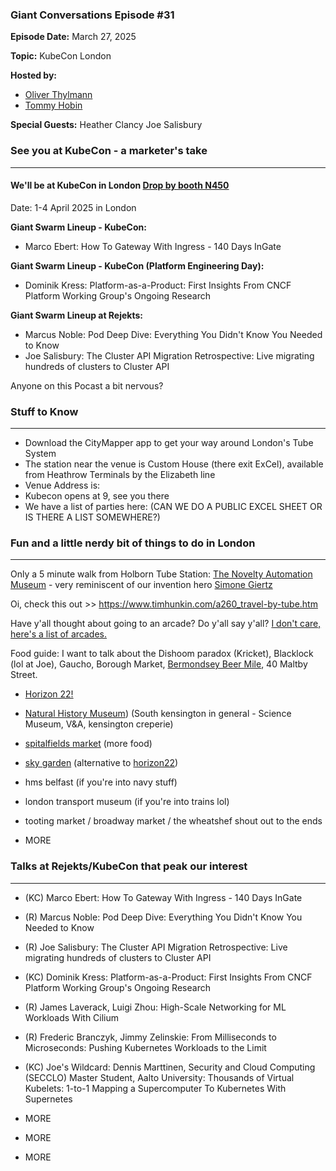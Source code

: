 ### Giant Conversations Episode #31

**Episode Date:** March 27, 2025

**Topic:**
KubeCon London

**Hosted by:** 

* [Oliver Thylmann](https://www.linkedin.com/in/thylmann/)
* [Tommy Hobin](https://www.linkedin.com/in/tommy-hobin/)

**Special Guests:**
Heather Clancy
Joe Salisbury


### See you at KubeCon - a marketer's take
------------------------------------------------------------------------------------------------------------------------------

#### We'll be at KubeCon in London [Drop by booth N450](https://events.linuxfoundation.org/kubecon-cloudnativecon-europe/)

Date: 1-4 April 2025 in London

**Giant Swarm Lineup - KubeCon:**
- Marco Ebert: How To Gateway With Ingress - 140 Days InGate

**Giant Swarm Lineup - KubeCon (Platform Engineering Day):**
- Dominik Kress: Platform-as-a-Product: First Insights From CNCF Platform Working Group's Ongoing Research

**Giant Swarm Lineup at Rejekts:**
- Marcus Noble: Pod Deep Dive: Everything You Didn't Know You Needed to Know
- Joe Salisbury: The Cluster API Migration Retrospective: Live migrating hundreds of clusters to Cluster API

Anyone on this Pocast a bit nervous?

### Stuff to Know
------------------------------------------------------------------------------------------------------------------------------

* Download the CityMapper app to get your way around London's Tube System
* The station near the venue is Custom House (there exit ExCel), available from Heathrow Terminals by the Elizabeth line
* Venue Address is:
* Kubecon opens at 9, see you there
* We have a list of parties here: (CAN WE DO A PUBLIC EXCEL SHEET OR IS THERE A LIST SOMEWHERE?)

### Fun and a little nerdy bit of things to do in London  
------------------------------------------------------------------------------------------------------------------------------

Only a 5 minute walk from Holborn Tube Station: [The Novelty Automation Museum](https://novelty-automation.com/) - very reminiscent of our invention hero [Simone Giertz](https://www.youtube.com/channel/UC3KEoMzNz8eYnwBC34RaKCQ)

Oi, check this out >> https://www.timhunkin.com/a260_travel-by-tube.htm

Have y'all thought about going to an arcade? Do y'all say y'all? [I don't care, here's a list of arcades.](https://londonist.com/london/best-of-london/where-to-play-arcade-games-in-london)

Food guide: I want to talk about the Dishoom paradox (Kricket), Blacklock (lol at Joe), Gaucho, Borough Market, [Bermondsey Beer Mile](https://www.bermondsey-beer-mile.co.uk/), 40 Maltby Street. 

- [Horizon 22!](https://horizon22.co.uk/) 

- [Natural History Museum](https://www.nhm.ac.uk/)) (South kensington in general - Science Museum, V&A, kensington creperie)
- [spitalfields market]([url](https://www.spitalfields.co.uk/)) (more food)
- [sky garden]([url](https://skygarden.london/)) (alternative to [horizon22]([url](https://horizon22.co.uk/)))
- hms belfast (if you're into navy stuff)
- london transport museum (if you're into trains lol)
- tooting market / broadway market / the wheatshef shout out to the ends

- MORE


### Talks at Rejekts/KubeCon that peak our interest 
------------------------------------------------------------------------------------------------------------------------------

- (KC) Marco Ebert: How To Gateway With Ingress - 140 Days InGate
  
- (R) Marcus Noble: Pod Deep Dive: Everything You Didn't Know You Needed to Know
  
- (R) Joe Salisbury: The Cluster API Migration Retrospective: Live migrating hundreds of clusters to Cluster API
  
- (KC) Dominik Kress: Platform-as-a-Product: First Insights From CNCF Platform Working Group's Ongoing Research

- (R) James Laverack, Luigi Zhou: High-Scale Networking for ML Workloads With Cilium

- (R) Frederic Branczyk, Jimmy Zelinskie: From Milliseconds to Microseconds: Pushing Kubernetes Workloads to the Limit

- (KC) Joe's Wildcard: Dennis Marttinen, Security and Cloud Computing (SECCLO) Master Student, Aalto University: Thousands of Virtual Kubelets: 1-to-1 Mapping a Supercomputer To Kubernetes With Supernetes

- MORE
- MORE
- MORE



